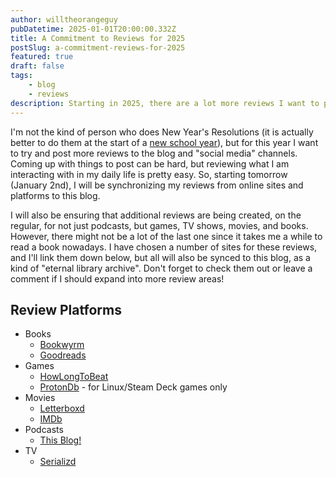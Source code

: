 ```yaml
---
author: willtheorangeguy
pubDatetime: 2025-01-01T20:00:00.332Z
title: A Commitment to Reviews for 2025
postSlug: a-commitment-reviews-for-2025
featured: true
draft: false
tags:
    - blog
    - reviews
description: Starting in 2025, there are a lot more reviews I want to publish here, and on various channels
---
```


I'm not the kind of person who does New Year's Resolutions (it is actually better to do them at the start of a [new school year](https://www.psychologytoday.com/us/blog/sustainable-life-satisfaction/202408/goal-setting-and-resolutions-for-the-new-school-year)), but for this year I want to try and post more reviews to the blog and "social media" channels. Coming up with things to post can be hard, but reviewing what I am interacting with in my daily life is pretty easy. So, starting tomorrow (January 2nd), I will be synchronizing my reviews from online sites and platforms to this blog.

I will also be ensuring that additional reviews are being created, on the regular, for not just podcasts, but games, TV shows, movies, and books. However, there might not be a lot of the last one since it takes me a while to read a book nowadays. I have chosen a number of sites for these reviews, and I'll link them down below, but all will also be synced to this blog, as a kind of "eternal library archive". Don't forget to check them out or leave a comment if I should expand into more review areas!

## Review Platforms

- Books
  - [Bookwyrm](https://bookwyrm.social/user/willtheorangeguy)
  - [Goodreads](https://www.goodreads.com/user/show/172220342-william-v)
- Games
  - [HowLongToBeat](https://howlongtobeat.com/user/lcskid/games/playing/1)
  - [ProtonDb](https://www.protondb.com/profile) - for Linux/Steam Deck games only
- Movies
  - [Letterboxd](https://letterboxd.com/lcskid/)
  - [IMDb](https://www.imdb.com/user/ur108188439/?ref_=nv_usr_prof_2)
- Podcasts
  - [This Blog!](http://localhost:4321/tags/podcast-review)
- TV
  - [Serializd](https://www.serializd.com/user/lcskid/profile)
